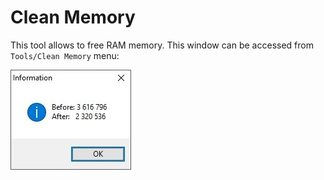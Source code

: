 # Clean Memory

This tool allows to free RAM memory. This window can be accessed from `Tools/Clean Memory` menu:

![](https://github.com/G1ANT-Robot/G1ANT.Manual/raw/develop/-assets/clean-memory.jpg)

